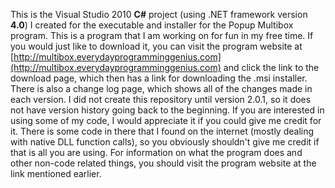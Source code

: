 This is the Visual Studio 2010 **C#** project (using .NET framework version **4.0**) I created for the executable and installer for the Popup Multibox program.  This is a program that I am working on for fun in my free time.  If you would just like to download it, you can visit the program website at [http://multibox.everydayprogramminggenius.com](http://multibox.everydayprogramminggenius.com) and click the link to the download page, which then has a link for downloading the .msi installer.  There is also a change log page, which shows all of the changes made in each version.  I did not create this repository until version 2.0.1, so it does not have version history going back to the beginning.  If you are interested in using some of my code, I would appreciate it if you could give me credit for it.  There is some code in there that I found on the internet (mostly dealing with native DLL function calls), so you obviously shouldn't give me credit if that is all you are using.  For information on what the program does and other non-code related things, you should visit the program website at the link mentioned earlier.
